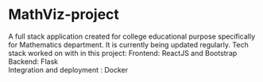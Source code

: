 # MathViz-project
 A full stack application created for college educational purpose specifically for Mathematics department. It is currently being updated regularly.
Tech stack worked on with in this project:
Frontend: ReactJS and Bootstrap
Backend: Flask <br>
Integration and deployment : Docker
